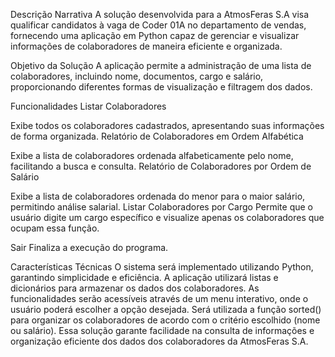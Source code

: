Descrição Narrativa
A solução desenvolvida para a AtmosFeras S.A visa qualificar candidatos à vaga de Coder 01A no departamento de vendas, fornecendo uma aplicação em Python capaz de gerenciar e visualizar informações de colaboradores de maneira eficiente e organizada.

Objetivo da Solução
A aplicação permite a administração de uma lista de colaboradores, incluindo nome, documentos, cargo e salário, proporcionando diferentes formas de visualização e filtragem dos dados.

Funcionalidades
Listar Colaboradores

Exibe todos os colaboradores cadastrados, apresentando suas informações de forma organizada.
Relatório de Colaboradores em Ordem Alfabética

Exibe a lista de colaboradores ordenada alfabeticamente pelo nome, facilitando a busca e consulta.
Relatório de Colaboradores por Ordem de Salário

Exibe a lista de colaboradores ordenada do menor para o maior salário, permitindo análise salarial.
Listar Colaboradores por Cargo
Permite que o usuário digite um cargo específico e visualize apenas os colaboradores que ocupam essa função.

Sair
Finaliza a execução do programa.

Características Técnicas
O sistema será implementado utilizando Python, garantindo simplicidade e eficiência.
A aplicação utilizará listas e dicionários para armazenar os dados dos colaboradores.
As funcionalidades serão acessíveis através de um menu interativo, onde o usuário poderá escolher a opção desejada.
Será utilizada a função sorted() para organizar os colaboradores de acordo com o critério escolhido (nome ou salário).
Essa solução garante facilidade na consulta de informações e organização eficiente dos dados dos colaboradores da AtmosFeras S.A.
